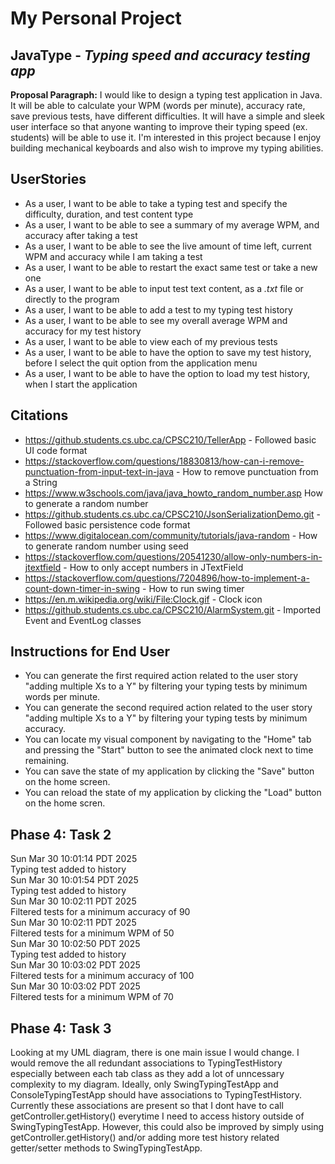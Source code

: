 # My Personal Project 

## JavaType - *Typing speed and accuracy testing app*

**Proposal Paragraph:**
I would like to design a typing test application in Java. It will be able to calculate your WPM (words per minute), accuracy rate, save previous tests, have different difficulties. It will have a simple and sleek user interface so that anyone wanting to improve their typing speed (ex. students) will be able to use it. I'm interested in this project because I enjoy building mechanical keyboards and also wish to improve my typing abilities.

## UserStories
- As a user, I want to be able to take a typing test and specify the difficulty, duration, and test content type
- As a user, I want to be able to see a summary of my average WPM, and accuracy after taking a test
- As a user, I want to be able to see the live amount of time left, current WPM and accuracy while I am taking a test
- As a user, I want to be able to restart the exact same test or take a new one
- As a user, I want to be able to input test text content, as a *.txt* file or directly to the program
- As a user, I want to be able to add a test to my typing test history
- As a user, I want to be able to see my overall average WPM and accuracy for my test history
- As a user, I want to be able to view each of my previous tests
- As a user, I want to be able to have the option to save my test history, before I select the quit option from the application menu
- As a user, I want to be able to have the option to load my test history, when I start the application

## Citations
- https://github.students.cs.ubc.ca/CPSC210/TellerApp - Followed basic UI code format
- https://stackoverflow.com/questions/18830813/how-can-i-remove-punctuation-from-input-text-in-java - How to remove punctuation from a String
- https://www.w3schools.com/java/java_howto_random_number.asp How to generate a random number
- https://github.students.cs.ubc.ca/CPSC210/JsonSerializationDemo.git - Followed basic persistence code format
- https://www.digitalocean.com/community/tutorials/java-random - How to generate random number using seed
- https://stackoverflow.com/questions/20541230/allow-only-numbers-in-jtextfield - How to only accept numbers in JTextField
- https://stackoverflow.com/questions/7204896/how-to-implement-a-count-down-timer-in-swing - How to run swing timer
- https://en.m.wikipedia.org/wiki/File:Clock.gif - Clock icon
- https://github.students.cs.ubc.ca/CPSC210/AlarmSystem.git - Imported Event and EventLog classes

## Instructions for End User
- You can generate the first required action related to the user story "adding multiple Xs to a Y" by filtering your typing tests by minimum words per minute.
- You can generate the second required action related to the user story "adding multiple Xs to a Y" by filtering your typing tests by minimum accuracy.
- You can locate my visual component by navigating to the "Home" tab and pressing the "Start" button to see the animated clock next to time remaining.
- You can save the state of my application by clicking the "Save" button on the home screen.
- You can reload the state of my application by clicking the "Load" button on the home scren.

## Phase 4: Task 2
Sun Mar 30 10:01:14 PDT 2025  
Typing test added to history  
Sun Mar 30 10:01:54 PDT 2025  
Typing test added to history  
Sun Mar 30 10:02:11 PDT 2025  
Filtered tests for a minimum accuracy of 90  
Sun Mar 30 10:02:11 PDT 2025  
Filtered tests for a minimum WPM of 50  
Sun Mar 30 10:02:50 PDT 2025  
Typing test added to history  
Sun Mar 30 10:03:02 PDT 2025  
Filtered tests for a minimum accuracy of 100  
Sun Mar 30 10:03:02 PDT 2025  
Filtered tests for a minimum WPM of 70  

## Phase 4: Task 3
Looking at my UML diagram, there is one main issue I would change. I would remove the all redundant associations to TypingTestHistory especially between each tab class as they add a lot of unncessary complexity to my diagram. Ideally, only SwingTypingTestApp and ConsoleTypingTestApp should have associations to TypingTestHistory. Currently these associations are present so that I dont have to call getController.getHistory() everytime I need to access history outside of SwingTypingTestApp. However, this could also be improved by simply using getController.getHistory() and/or adding more test history related getter/setter methods to SwingTypingTestApp.
